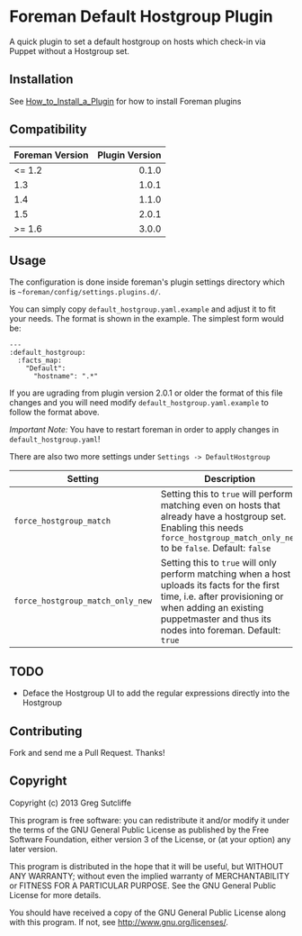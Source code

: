 # Foreman Default Hostgroup Plugin

A quick plugin to set a default hostgroup on hosts which check-in via Puppet without
a Hostgroup set.

## Installation

See [How_to_Install_a_Plugin](http://projects.theforeman.org/projects/foreman/wiki/How_to_Install_a_Plugin)
for how to install Foreman plugins

## Compatibility

| Foreman Version | Plugin Version |
| --------------- | --------------:|
| <= 1.2          | 0.1.0          |
|    1.3          | 1.0.1          |
|    1.4          | 1.1.0          |
|    1.5          | 2.0.1          |
| >= 1.6          | 3.0.0          |

## Usage

The configuration is done inside foreman's plugin settings directory which is
`~foreman/config/settings.plugins.d/`.

You can simply copy `default_hostgroup.yaml.example` and adjust it to fit
your needs. The format is shown in the example. The simplest form would be:

```
---
:default_hostgroup:
  :facts_map:
    "Default":
      "hostname": ".*"
```
If you are ugrading from plugin version 2.0.1 or older the format of this
file changes and you will need modify `default_hostgroup.yaml.example` to
follow the format above.

*Important Note:* You have to restart foreman in order to apply changes in
`default_hostgroup.yaml`!

There are also two more settings under `Settings -> DefaultHostgroup`

| Setting | Description |
| ------- | ----------- |
| `force_hostgroup_match` | Setting this to `true` will perform matching even on hosts that already have a hostgroup set. Enabling this needs `force_hostgroup_match_only_new` to be `false`.  Default: `false` |
| `force_hostgroup_match_only_new` | Setting this to `true` will only perform matching when a host uploads its facts for the first time, i.e. after provisioning or when adding an existing puppetmaster and thus its nodes into foreman. Default: `true` |

## TODO

* Deface the Hostgroup UI to add the regular expressions directly into the Hostgroup

## Contributing

Fork and send me a Pull Request. Thanks!

## Copyright

Copyright (c) 2013 Greg Sutcliffe

This program is free software: you can redistribute it and/or modify
it under the terms of the GNU General Public License as published by
the Free Software Foundation, either version 3 of the License, or
(at your option) any later version.

This program is distributed in the hope that it will be useful,
but WITHOUT ANY WARRANTY; without even the implied warranty of
MERCHANTABILITY or FITNESS FOR A PARTICULAR PURPOSE.  See the
GNU General Public License for more details.

You should have received a copy of the GNU General Public License
along with this program.  If not, see <http://www.gnu.org/licenses/>.

